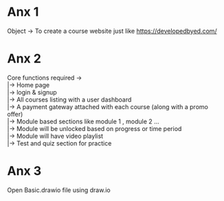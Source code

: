 # Anx 1

Object -> To create a course website just like  https://developedbyed.com/

# Anx 2

Core functions required ->
    <br />|-> Home page 
   <br /> |-> login & signup
   <br /> |-> All courses listing with a user dashboard
      <br />  |-> A payment gateway attached with each course (along with a promo offer)
            <br />    |-> Module based sections like module 1 , module 2 ...
            <br />    |-> Module will be unlocked based on progress or time period
             <br />   |-> Module will have video playlist
             <br />   |-> Test and quiz section for practice
    
    
# Anx 3

Open Basic.drawio file using draw.io
